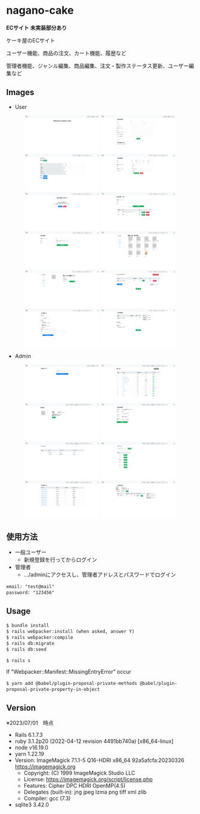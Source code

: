 # nagano-cake
**ECサイト 未実装部分あり**

ケーキ屋のECサイト

ユーザー機能、商品の注文、カート機能、履歴など

管理者機能、ジャンル編集、商品編集、注文・製作ステータス更新、ユーザー編集など

## Images
- User
<p align="center">
  <img src="img/home.png" alt="img/home.png" width="200"/>
  <img src="img/signup.png" alt="img/signup.png" width="200"/>
  <img src="img/my_page.png" alt="img/my_page.png" width="200"/>
  <img src="img/user_edit.png" alt="img/user_edit.png" width="200"/>
  <img src="img/user_exit.png" alt="img/user_exit.png" width="200"/>
  <img src="img/address.png" alt="img/address.png" width="200"/>
  <img src="img/address_edit.png" alt="img/address_edit.png" width="200"/>
  <img src="img/items.png" alt="img/items.png" width="200"/>
  <img src="img/item_detail.png" alt="img/item_detail.png" width="200"/>
  <img src="img/cart.png" alt="img/cart.png" width="200"/>
  <img src="img/order_info.png" alt="img/order_info.png" width="200"/>
  <img src="img/order_confirm.png" alt="img/order_confirm.png" width="200"/>
</p>

- Admin
<p align="center">
  <img src="img/admin_login.png" alt="img/admin_login.png" width="200"/>
  <img src="img/admin_items.png" alt="img/admin_items.png" width="200"/>
  <img src="img/admin_item_detail.png" alt="img/admin_item_detail.png" width="200"/>
  <img src="img/admin_item_create.png" alt="img/admin_item_create.png" width="200"/>
  <img src="img/admin_users.png" alt="img/admin_users.png" width="200"/>
  <img src="img/admin_genre.png" alt="img/admin_genre.png" width="200"/>
  <img src="img/admin_order.png" alt="img/admin_order.png" width="200"/>
  <img src="img/admin_order_detail.png" alt="img/admin_order_detail.png" width="200"/>
</p>

## 使用方法
- 一般ユーザー
  - 新規登録を行ってからログイン
- 管理者
  - .../adminにアクセスし、管理者アドレスとパスワードでログイン
```
email: "test@mail"
password: "123456"
```

## Usage
```
$ bundle install
$ rails webpacker:install (when asked, answer Y)
$ rails webpacker:compile
$ rails db:migrate
$ rails db:seed
```
```
$ rails s
```
If "Webpacker::Manifest::MissingEntryError" occur
```
$ yarn add @babel/plugin-proposal-private-methods @babel/plugin-proposal-private-property-in-object
```

## Version
※2023/07/01　時点
- Rails 6.1.7.3
- ruby 3.1.2p20 (2022-04-12 revision 4491bb740a) [x86_64-linux]
- node v16.19.0
- yarn 1.22.19
- Version: ImageMagick 7.1.1-5 Q16-HDRI x86_64 92a5afcfa:20230326 https://imagemagick.org
  - Copyright: (C) 1999 ImageMagick Studio LLC
  - License: https://imagemagick.org/script/license.php
  - Features: Cipher DPC HDRI OpenMP(4.5)
  - Delegates (built-in): jng jpeg lzma png tiff xml zlib
  - Compiler: gcc (7.3)
- sqlite3 3.42.0
